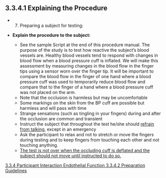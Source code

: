 ## 3.3.4.1 Explaining the Procedure

* 7. Preparing a subject for testing:

 * **Explain the procedure to the subject:**

    * See the sample Script at the end of this procedure manual. The purpose of the study
is to test how reactive the subject’s blood vessels are. Healthy blood vessels tend to
respond with changes in blood flow when a blood pressure cuff is inflated. We will
make this assessment by measuring changes in the blood flow in the finger tips
using a sensor worn over the finger tip. It will be important to compare the blood flow
in the finger of one hand where a blood pressure cuff was used to temporarily reduce
blood flow and compare that to the finger of a hand where a blood pressure cuff was
not placed on the arm.
    * Note that the occlusion is harmless but may be uncomfortable
    * Some markings on the skin from the BP cuff are possible but harmless and will
pass with time
    * Strange sensations (such as tingling in your fingers) during and after the occlusion
are common and transient
    * Instruct the subject that throughout the test he/she should <u>refrain from talking</u>, except
in an emergency
    * Ask the participant to relax and not to stretch or move the fingers during testing and
to keep fingers from touching each other and not touching anything.
    * <u>The test is not over when the occluding cuff is deflated and the subject should not
move until instructed to do so.</u>


<div class="center">
<div class="btn-group">
  <a href=":pages_path:/manuals/endothelial-function/3-03-04-00-ppt-interaction.md" class="btn btn-default">
    <span class="glyphicon glyphicon-chevron-left"></span>
    3.3.4 Participant Interaction
  </a>

  <a href=":pages_path:/manuals/endothelial-function" class="btn btn-default">
    <span class="glyphicon glyphicon-chevron-up"></span>
    Endothelial Function
  </a>

  <a href=":pages_path:/manuals/endothelial-function/3-03-04-02-preparation-guidelines.md" class="btn btn-success">
    3.3.4.2 Preparation Guidelines
    <span class="glyphicon glyphicon-chevron-right"></span>
  </a>
</div>
</div>